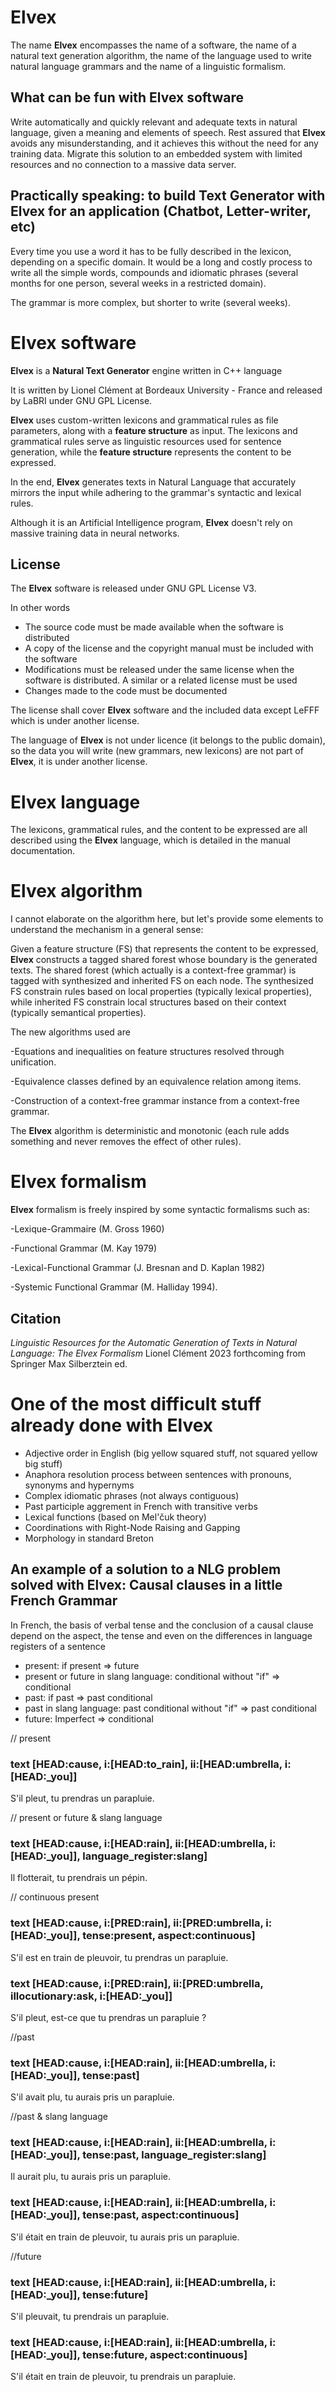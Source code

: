 **Elvex**
=====

The name **Elvex** encompasses the name of a software, the name of a natural text generation algorithm, the name of the language used to write natural language grammars and the name of a linguistic formalism.

What can be fun with **Elvex** software
-----------------------------

Write automatically and quickly relevant and adequate texts in natural language, given a meaning and elements of speech. Rest assured that **Elvex** avoids any misunderstanding, and it achieves this without the need for any training data. Migrate this solution to an embedded system with limited resources and no connection to a massive data server.

Practically speaking: to build Text Generator with **Elvex** for an application (Chatbot, Letter-writer, etc)
--------------------

Every time you use a word it has to be fully described in the lexicon, depending on a specific domain. It would be a long and costly process to write all the simple words, compounds and idiomatic phrases (several months for one person, several weeks in a restricted domain).

The grammar is more complex, but shorter to write (several weeks).

**Elvex** software
=====

**Elvex** is a **Natural Text Generator** engine written in C++ language

It is written by Lionel Clément at Bordeaux University - France and released by LaBRI under GNU GPL License.

**Elvex** uses custom-written lexicons and grammatical rules as file parameters, along with a **feature structure** as input. The lexicons and grammatical rules serve as linguistic resources used for sentence generation, while the **feature structure** represents the content to be expressed.

In the end, **Elvex** generates texts in Natural Language that accurately mirrors the input while adhering to the grammar's syntactic and lexical rules.

Although it is an Artificial Intelligence program, **Elvex** doesn't rely on massive training data in neural networks.

License
-------

The **Elvex** software is released under GNU GPL License V3.

In other words

- The source code must be made available when the software is distributed
- A copy of the license and the copyright manual must be included with the software
- Modifications must be released under the same license when the software is distributed. A similar or a related license must be used
- Changes made to the code must be documented

The license shall cover **Elvex** software and the included data except LeFFF which is under another license.

The language of **Elvex** is not under licence (it belongs to the public domain), so the data you will write (new grammars, new lexicons) are not part of **Elvex**, it is under another license.

**Elvex** language
=====

The lexicons, grammatical rules, and the content to be expressed are all described using the **Elvex** language, which is detailed in the manual documentation.

**Elvex** algorithm
=====

I cannot elaborate on the algorithm here, but let's provide some elements to understand the mechanism in a general sense: 

Given a feature structure (FS) that represents the content to be expressed, **Elvex** constructs a tagged shared forest whose boundary is the generated texts. The shared forest (which actually is a context-free grammar) is tagged with synthesized and inherited FS on each node. The synthesized FS constrain rules based on local properties (typically lexical properties), while inherited FS constrain local structures based on their context (typically semantical properties).

The new algorithms used are

-Equations and inequalities on feature structures resolved through unification.

-Equivalence classes defined by an equivalence relation among items.

-Construction of a context-free grammar instance from a context-free grammar.

The **Elvex** algorithm is deterministic and monotonic (each rule adds something and never removes the effect of other rules).

**Elvex** formalism
=====

**Elvex** formalism is freely inspired by some syntactic formalisms such as:

-Lexique-Grammaire (M. Gross 1960)

-Functional Grammar (M. Kay 1979)

-Lexical-Functional Grammar (J. Bresnan and D. Kaplan 1982)

-Systemic Functional Grammar (M. Halliday 1994).

Citation
-----------------

*Linguistic Resources for the Automatic Generation of Texts in Natural Language: The Elvex Formalism* Lionel Clément 2023
forthcoming from Springer Max Silberztein ed.

One of the most difficult stuff already done with Elvex
=====

- Adjective order in English (big yellow squared stuff, not squared yellow big stuff)
- Anaphora resolution process between sentences with pronouns, synonyms and hypernyms
- Complex idiomatic phrases (not always contiguous)
- Past participle aggrement in French with transitive verbs
- Lexical functions (based on Mel'čuk theory)
- Coordinations with Right-Node Raising and Gapping
- Morphology in standard Breton

An example of a solution to a NLG problem solved with **Elvex**: Causal clauses in a little French Grammar
-----------------------------------------------

In French, the basis of verbal tense and the conclusion of a causal clause depend on the aspect, the tense and even on the differences in language registers of a sentence

- present:
if present => future
- present or future in slang language:
conditional without "if" => conditional
- past:
if past => past conditional
- past in slang language:
past conditional without "if" => past conditional
- future:
 Imperfect => conditional

// present
### text [HEAD:cause, i:[HEAD:to_rain], ii:[HEAD:umbrella, i:[HEAD:_you]]
S'il pleut, tu prendras un parapluie.

// present or future & slang language
### text [HEAD:cause, i:[HEAD:rain], ii:[HEAD:umbrella, i:[HEAD:_you]], language_register:slang]
Il flotterait, tu prendrais un pépin.

// continuous present
### text [HEAD:cause, i:[PRED:rain], ii:[PRED:umbrella, i:[HEAD:_you]], tense:present, aspect:continuous]
S'il est en train de pleuvoir, tu prendras un parapluie.

### text [HEAD:cause, i:[PRED:rain], ii:[PRED:umbrella, illocutionary:ask, i:[HEAD:_you]]
S'il pleut, est-ce que tu prendras un parapluie ?

//past
### text [HEAD:cause, i:[HEAD:rain], ii:[HEAD:umbrella, i:[HEAD:_you]], tense:past]
S'il avait plu, tu aurais pris un parapluie.

//past & slang language
### text [HEAD:cause, i:[HEAD:rain], ii:[HEAD:umbrella, i:[HEAD:_you]], tense:past, language_register:slang]
Il aurait plu, tu aurais pris un parapluie.

### text [HEAD:cause, i:[HEAD:rain], ii:[HEAD:umbrella, i:[HEAD:_you]], tense:past, aspect:continuous]
S'il était en train de pleuvoir, tu aurais pris un parapluie.

//future
### text [HEAD:cause, i:[HEAD:rain], ii:[HEAD:umbrella, i:[HEAD:_you]], tense:future]
S'il pleuvait, tu prendrais un parapluie.

### text [HEAD:cause, i:[HEAD:rain], ii:[HEAD:umbrella, i:[HEAD:_you]], tense:future, aspect:continuous]
S'il était en train de pleuvoir, tu prendrais un parapluie.

